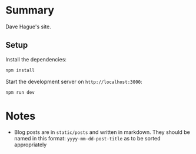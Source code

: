# Summary
Dave Hague's site. 

## Setup
Install the dependencies:

```bash
npm install
```

Start the development server on `http://localhost:3000`:

```bash
npm run dev
```

# Notes
- Blog posts are in `static/posts` and written in markdown.  They should be named  in this format: `yyyy-mm-dd-post-title` as to be sorted appropriately